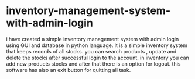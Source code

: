 # inventory-management-system-with-admin-login
i have created a simple inventory management system with admin login using GUI  and database in python language. it is a simple inventory system that  keeps records of all stocks. you can search products , update and delete the stocks after successful login to the account. in inventory you can add new products stocks and after that there is an option for logout. this software has also an exit button for quitting all task.
